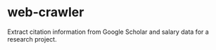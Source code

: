 # web-crawler
Extract citation information from Google Scholar and salary data for a research project.
